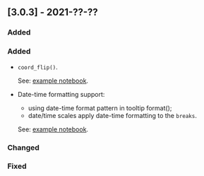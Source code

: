 ## [3.0.3] - 2021-??-??

### Added

### Added

- `coord_flip()`.

  See: [example notebook](https://nbviewer.jupyter.org/github/JetBrains/lets-plot-kotlin/blob/master/docs/examples/jupyter-notebooks/coord_flip.ipynb).

- Date-time formatting support:
    - using date-time format pattern in tooltip format();
    - date/time scales apply date-time formatting to the `breaks`.

  See: [example notebook](https://github.com/JetBrains/lets-plot-kotlin/blob/master/docs/datetime_formatting.md).  


### Changed


### Fixed

